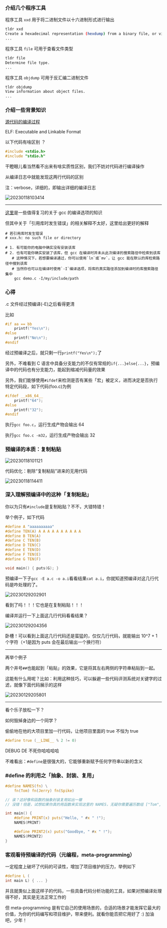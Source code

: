 ### 介绍几个程序工具

程序工具 `xxd` 用于将二进制文件以十六进制形式进行输出

```bash
tldr xxd
Create a hexadecimal representation (hexdump) from a binary file, or vice-versa.
...
```

程序工具 `file` 可用于查看文件类型

```bash
tldr file
Determine file type.
...
```

程序工具 `objdump` 可用于反汇编二进制文件

```bash
tldr objdump
View information about object files.
...
```

### 介绍一些背景知识

[源代码的编译过程](https://cs-notes-lpj.github.io/dev-c-on-linux/#/docs/1)

ELF: Executable and Linkable Format

以下代码有啥区别 ？

```c
#include <stdio.h>
#include "stdio.h"
```

干瞪眼儿看当然看不出来有啥实质性区别，我们不妨对代码进行编译操作

从编译日志中就能发现这两行代码的区别

注：verbose，详细的，即输出详细的编译日志

![20230118103414](https://aliyun-oss-lpj.oss-cn-qingdao.aliyuncs.com/images/by-clipboard/20230118103414.png)

---

[这里](https://cs-notes-lpj.github.io/dev-c-on-linux/#/docs/2)是一些值得复习的关于 gcc 的编译选项的知识

但其中关于「引用库时发生错误」的相关解释不太好，这里给出更好的解释

```
# 若引用库时发生错误
# xxx.h: no such file or directory

# 1. 有可能你的电脑中确实没有安装该库
# 2. 也有可能你确实安装了该库，但 gcc 在编译时并未从此次编译的搜索路径中检索到该库
   # 这种情况下，若想要编译通过，你可以使用`ln`或`mv`，让 gcc 能在默认的库检索路径中搜到该库
   # 当然你也可以在编译时使用`-I`编译选项，将库的真实路径添加到编译时的库搜索路径集中
    gcc demo.c -I/my/include/path
```

### 心得

.c 文件经过预编译(-E)之后看得更清

比如

```c
#if aa == bb
    printf("Yes\n");
#else
    printf("No\n");
#endif
```

经过预编译之后，就只剩一行`printf("Yes\n");`了

另外，不难看到 C 语言中具备分支能力的不仅有常规的`if{...}else{...}`，预编译中的代码也有分支能力，能起到缩减代码量的效果

另外，我们能够使用`#ifdef`来检测是否有某些「宏」被定义，进而决定是否执行特定代码段，如下代码(foo.c)为例

```c
#ifdef __x86_64__
    printf("64");
#else
    printf("32");
#endif
```

执行`gcc foo.c`，运行生成产物会输出 64

执行`gcc foo.c -m32`，运行生成产物会输出 32

### 预编译的本质：复制粘贴

![20230118101121](https://aliyun-oss-lpj.oss-cn-qingdao.aliyuncs.com/images/by-clipboard/20230118101121.png)

代码优化：剔除“复制粘贴”进来的无用代码

![20230118114411](https://aliyun-oss-lpj.oss-cn-qingdao.aliyuncs.com/images/by-clipboard/20230118114411.png)

### 深入理解预编译中的这种「复制粘贴」

你以为只有`#include`是复制粘贴？不不，大错特错！

举个例子，如下代码

```c
#define A "aaaaaaaaaa"
#define TEN(A) A A A A A A A A A A
#define B TEN(A)
#define C TEN(B)
#define D TEN(C)
#define E TEN(D)
#define F TEN(E)
#define G TEN(F)

void main() { puts(G); }
```

预编译一下子`gcc -E a.c -o a.i`看看结果`cat a.i`，你就知道预编译对这几行代码是咋处理的了。

![20230129202901](https://aliyun-oss-lpj.oss-cn-qingdao.aliyuncs.com/images/by-clipboard/20230129202901.png)

看到了吗！！！它也是在复制粘贴！！！

编译并运行一下上面这几行代码看看结果？

![20230129204356](https://aliyun-oss-lpj.oss-cn-qingdao.aliyuncs.com/images/by-clipboard/20230129204356.png)

卧槽！可以看到上面这几行代码还是蛮猛的，仅仅几行代码，就能输出 10^7 + 1 个字符（+1是因为 puts 会在最后输出一个换行符）

---

再举个例子

两个井号`##`也能起到「粘贴」的效果，它是将其左右两侧的字符串粘贴到一起。

这能有什么用呢？比如：利用这种技巧，可以躲避一些代码评测系统对关键字的过滤，就像下面代码展示的这样

![20230129205801](https://aliyun-oss-lpj.oss-cn-qingdao.aliyuncs.com/images/by-clipboard/20230129205801.png)

---

看个乐子放松一下？

如何毁掉身边的一个同学？

偷偷地在他的大项目里加一行代码，让他项目里面的 true 不恒为 true

```c
#define true (__LINE__ % 2 != 0)
```

DEBUG DE 不死你哈哈哈哈

不难看出：`#define`是很强大的，它能够重新赋予任何字符串以新的含义

### #define 的利用之「抽象、封装、复用」

```c
#define NAMES(fn) \
    fn(Tom) fn(Jerry) fn(Spike)

// 诶？这好像和函数的抽象封装复用如出一辙
// 没错！但是，试想如果你真的用函数来实现这里的 NAMES，无疑你需要遍历数组 ["Tom", "Jerry", "Spike"]

int main() {
    #define PRINT(x) puts("Hello, " #x " !");
    NAMES(PRINT)

    #define PRINT2(x) puts("Goodbye, " #x " !");
    NAMES(PRINT2)
}
```

### 客观看待预编译的代码（元编程，meta-programming）

一定程度上破坏了代码的可读性，增加了项目维护的压力，举例如下

```c
#define L (
int main L) { ... }
```

并且就类似上面这样子的代码，一些具备代码分析功能的工具，如果对预编译处理得不好，其实是无法正常工作的

但 meta-programming 是有它自己的使用场景的，合适的场景才能发挥它最大的价值，为你的代码编写和项目维护，带来便利。就看你能否把它用好了 :) 加油吧，少年！



